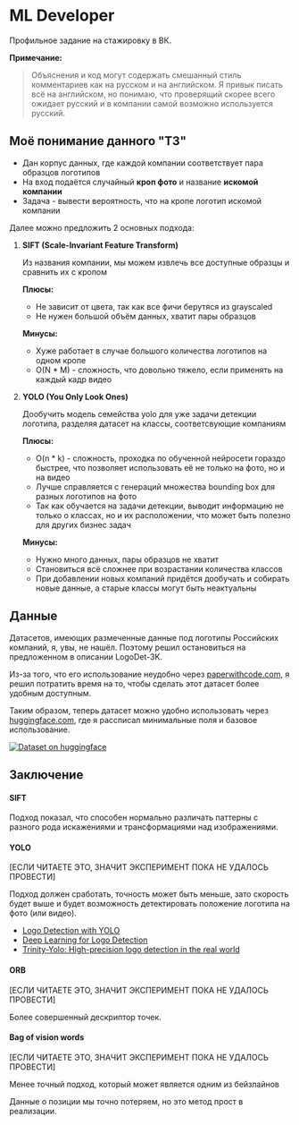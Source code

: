 # ML Developer

Профильное задание на стажировку в ВК.

**Примечание:**
> Объяснения и код могут содержать смешанный стиль комментариев как на русском и на английском. Я привык писать всё на английском, но понимаю, что проверящий скорее всего ожидает русский и в компании самой возможно используется русский.

## Моё понимание данного "ТЗ"

- Дан корпус данных, где каждой компании соответствует пара образцов логотипов
- На вход подаётся случайный **кроп фото** и название **искомой компании**
- Задача - вывести вероятность, что на кропе логотип искомой компании

Далее можно предложить 2 основных подхода:

1. **SIFT (Scale-Invariant Feature Transform)**

    Из названия компании, мы можем извлечь все доступные образцы и сравнить их с кропом

    **Плюсы:**

    - Не зависит от цвета, так как все фичи берутяся из grayscaled
    - Не нужен большой объём данных, хватит пары образцов

    **Минусы:**

    - Хуже работает в случае большого количества логотипов на одном кропе
    - O(N * M) - сложность, что довольно тяжело, если применять на каждый кадр видео

2. **YOLO (You Only Look Ones)**

    Дообучить модель семейства yolo для уже задачи детекции логотипа, разделяя датасет на классы, соответсвующие компаниям

    **Плюсы:**

    - O(n * k) - сложность, проходка по обученной нейросети гораздо быстрее, что позволяет использовать её не только на фото, но и на видео
    - Лучше справляется с генераций множества bounding box для разных логотипов на фото
    - Так как обучается на задачи детекции, выводит информацию не только о классах, но и их расположении, что может быть полезно для других бизнес задач

    **Минусы:**

    - Нужно много данных, пары образцов не хватит
    - Становиться всё сложнее при возрастании количества классов
    - При добавлении новых компаний придётся дообучать и собирать новые данные, а старые классы могут быть неактуальны



## Данные

Датасетов, имеющих размеченные данные под логотипы Российских компаний, я, увы, не нашёл.
Поэтому решил остановиться на предложенном в описании LogoDet-3K.

Из-за того, что его использование неудобно через [paperwithcode.com](https://paperswithcode.com/dataset/logodet-3k), я решил потратить время на то, чтобы сделать этот датасет более удобным доступным.

Таким образом, теперь датасет можно удобно использовать через [huggingface.com](https://huggingface.co/datasets/PodYapolsky/LogoDet-3K), где я рассписал минимальные поля и базовое использование.


[![Dataset on huggingface](https://huggingface.co/datasets/huggingface/badges/resolve/main/dataset-on-hf-md.svg)](https://huggingface.co/datasets/PodYapolsky/LogoDet-3K)

## Заключение

#### SIFT

Подход показал, что способен нормально различать паттерны с разного рода искажениями и трансформациями над изображениями.

#### YOLO

[ЕСЛИ ЧИТАЕТЕ ЭТО, ЗНАЧИТ ЭКСПЕРИМЕНТ ПОКА НЕ УДАЛОСЬ ПРОВЕСТИ]

Подход должен сработать, точность может быть меньше, зато скорость будет выше и будет возможность детектировать положение логотипа на фото (или видео).

- [Logo Detection with YOLO](https://github.com/tadowney/logo_detection)
- [Deep Learning for Logo Detection](https://arxiv.org/pdf/2210.04399)
- [Trinity-Yolo: High-precision logo detection in the real world](https://www.researchgate.net/publication/370096932_Trinity-Yolo_High-precision_logo_detection_in_the_real_world)


#### ORB

[ЕСЛИ ЧИТАЕТЕ ЭТО, ЗНАЧИТ ЭКСПЕРИМЕНТ ПОКА НЕ УДАЛОСЬ ПРОВЕСТИ]

Более совершенный дескриптор точек.

#### Bag of vision words

[ЕСЛИ ЧИТАЕТЕ ЭТО, ЗНАЧИТ ЭКСПЕРИМЕНТ ПОКА НЕ УДАЛОСЬ ПРОВЕСТИ]

Менее точный подход, который может является одним из бейзлайнов

Данные о позиции мы точно потеряем, но это метод прост в реализации.
